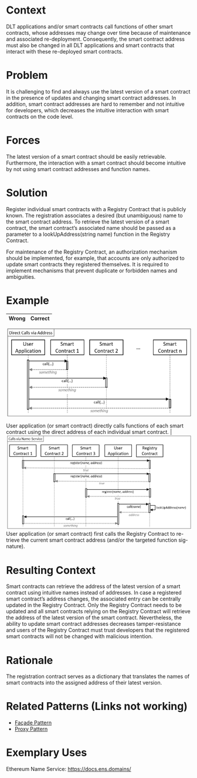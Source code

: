 # Context
DLT applications and/or smart contracts call functions of other smart contracts, whose addresses may change over time because of maintenance and associated re-deployment. Consequently, the smart contract address must also be changed in all DLT applications and smart contracts that interact with these re-deployed smart contracts.
# Problem
It is challenging to find and always use the latest version of a smart contract in the presence of updates and changing smart contract addresses. In addition, smart contract addresses are hard to remember and not intuitive for developers, which decreases the intuitive interaction with smart contracts on the code level.
# Forces
The latest version of a smart contract should be easily retrievable. Furthermore, the interaction with a smart contract should become intuitive by not using smart contract addresses and function names.
# Solution
Register individual smart contracts with a Registry Contract that is publicly known. The registration associates a desired (but unambiguous) name to the smart contract address. To retrieve the latest version of a smart contract, the smart contract’s associated name should be passed as a parameter to a lookUpAddress(string name) function in the Registry Contract.

For maintenance of the Registry Contract, an authorization mechanism should be implemented, for example, that accounts are only authorized to update smart contracts they registered themselves. It is required to implement mechanisms that prevent duplicate or forbidden names and ambiguities.
# Example
Wrong | Correct
------------- | -------------
![Wrong](Name-Service%20Pattern%20-%20Direct%20Calls%20via%20Address.png)

User application (or smart contract) directly calls functions of each smart contract using the direct address of each individual smart contract. | ![Correct](Name-Service%20Pattern%20-%20Calls%20via%20Name-Service.png)
User application (or smart contract) first calls the Registry Contract to re-trieve the current smart contract address (and/or the targeted function sig-nature).

# Resulting Context
Smart contracts can retrieve the address of the latest version of a smart contract using intuitive names instead of addresses. In case a registered smart contract’s address changes, the associated entry can be centrally updated in the Registry Contract. Only the Registry Contract needs to be updated and all smart contracts relying on the Registry Contract will retrieve the address of the latest version of the smart contract. Nevertheless, the ability to update smart contract addresses decreases tamper-resistance and users of the Registry Contract must trust developers that the registered smart contracts will not be changed with malicious intention.
# Rationale
The registration contract serves as a dictionary that translates the names of smart contracts into the assigned address of their latest version.
# Related Patterns (Links not working)
* [Façade Pattern](/Architectural%20Patterns/Façade%20Pattern/README.md#context)
* [Proxy Pattern](/Architectural%20Patterns/Proxy%20Pattern/README.md#context)
# Exemplary Uses
Ethereum Name Service: https://docs.ens.domains/